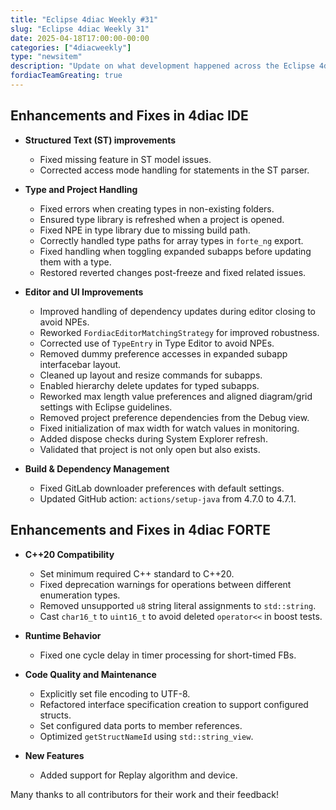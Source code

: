 ```yaml
---
title: "Eclipse 4diac Weekly #31"
slug: "Eclipse 4diac Weekly 31"
date: 2025-04-18T17:00:00-00:00
categories: ["4diacweekly"]
type: "newsitem"
description: "Update on what development happened across the Eclipse 4diac project in the week from April 11 to April 18, 2025."
fordiacTeamGreating: true
---
```



## Enhancements and Fixes in 4diac IDE

- **Structured Text (ST) improvements**
  - Fixed missing feature in ST model issues.
  - Corrected access mode handling for statements in the ST parser.

- **Type and Project Handling**
  - Fixed errors when creating types in non-existing folders.
  - Ensured type library is refreshed when a project is opened.
  - Fixed NPE in type library due to missing build path.
  - Correctly handled type paths for array types in `forte_ng` export.
  - Fixed handling when toggling expanded subapps before updating them with a type.
  - Restored reverted changes post-freeze and fixed related issues.

- **Editor and UI Improvements**
  - Improved handling of dependency updates during editor closing to avoid NPEs.
  - Reworked `FordiacEditorMatchingStrategy` for improved robustness.
  - Corrected use of `TypeEntry` in Type Editor to avoid NPEs.
  - Removed dummy preference accesses in expanded subapp interfacebar layout.
  - Cleaned up layout and resize commands for subapps.
  - Enabled hierarchy delete updates for typed subapps.
  - Reworked max length value preferences and aligned diagram/grid settings with Eclipse guidelines.
  - Removed project preference dependencies from the Debug view.
  - Fixed initialization of max width for watch values in monitoring.
  - Added dispose checks during System Explorer refresh.
  - Validated that project is not only open but also exists.

- **Build & Dependency Management**
  - Fixed GitLab downloader preferences with default settings.
  - Updated GitHub action: `actions/setup-java` from 4.7.0 to 4.7.1.


## Enhancements and Fixes in 4diac FORTE

- **C++20 Compatibility**
  - Set minimum required C++ standard to C++20.
  - Fixed deprecation warnings for operations between different enumeration types.
  - Removed unsupported `u8` string literal assignments to `std::string`.
  - Cast `char16_t` to `uint16_t` to avoid deleted `operator<<` in boost tests.

- **Runtime Behavior**
  - Fixed one cycle delay in timer processing for short-timed FBs.

- **Code Quality and Maintenance**
  - Explicitly set file encoding to UTF-8.
  - Refactored interface specification creation to support configured structs.
  - Set configured data ports to member references.
  - Optimized `getStructNameId` using `std::string_view`.

- **New Features**
  - Added support for Replay algorithm and device.



Many thanks to all contributors for their work and their feedback!
